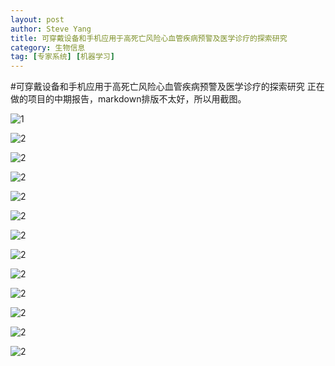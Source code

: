 ```yaml
---
layout: post
author: Steve Yang
title: 可穿戴设备和手机应用于高死亡风险心血管疾病预警及医学诊疗的探索研究
category: 生物信息
tag: [专家系统] [机器学习]
---
```

#可穿戴设备和手机应用于高死亡风险心血管疾病预警及医学诊疗的探索研究正在做的项目的中期报告，markdown排版不太好，所以用截图。


![1](/public/img/IH1.png)

![2](/public/img/IH2.png)

![2](/public/img/IH3.png)

![2](/public/img/IH4.png)

![2](/public/img/IH5.png)

![2](/public/img/IH6.png)

![2](/public/img/IH7.png)

![2](/public/img/IH8.png)

![2](/public/img/IH9.png)


![2](/public/img/IH10.png)

![2](/public/img/IH11.png)

![2](/public/img/IH12.png)

![2](/public/img/IH13.png)